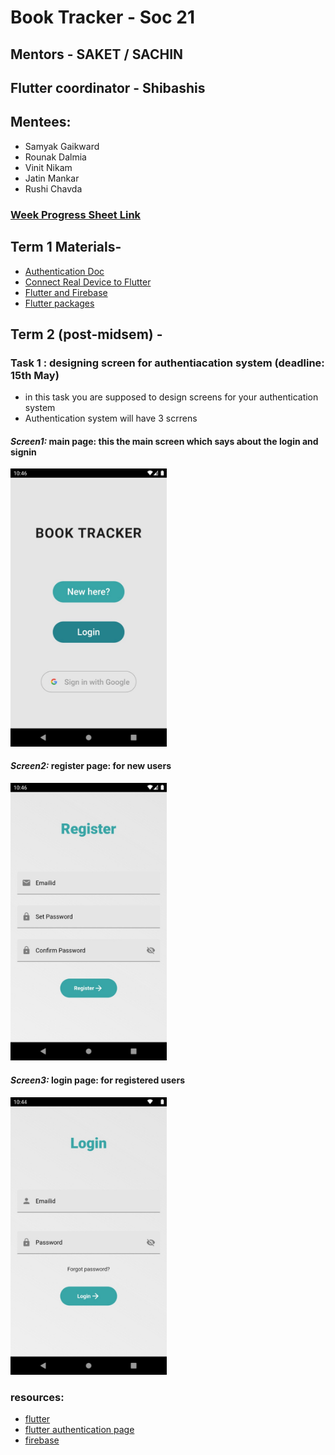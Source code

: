 # Book Tracker - Soc 21

## Mentors - SAKET / SACHIN 
## Flutter coordinator - Shibashis 

## Mentees: 
- Samyak Gaikward
- Rounak Dalmia
- Vinit Nikam
- Jatin Mankar
- Rushi Chavda


### <a href="https://docs.google.com/spreadsheets/d/1syp0nD5TZ2I_ZsgKlT7913KqgaJcZldrZ5tzsWCgHtw/edit?usp=sharing"> Week Progress Sheet Link </a>


## Term 1 Materials- 
- <a href="https://firebase.flutter.dev/docs/auth/"> Authentication Doc </a>
- <a href="https://flutter-examples.com/run-test-flutter-apps-directly-on-real-android-device/"> Connect Real Device to Flutter </a>
- <a href="https://firebase.flutter.dev/docs/overview/"> Flutter and Firebase </a>
- <a href="https://pub.dev/packages/"> Flutter packages </a>

## Term 2 (post-midsem) - 
### Task 1 : designing screen for authentiacation system (deadline: 15th May)
 - in this task you are supposed to design screens for your authentication system
 - Authentication system will have 3 scrrens
 #### ***Screen1:*** main page: this the main screen which says about the login and signin
  <img src="https://github.com/saket349/bookTracker-soc/blob/47931635eca3b3f1a536d9eb24b76c42d5e37520/authentication/images/WhatsApp%20Image%202021-05-08%20at%2010.47.24%20PM%20(1).jpeg" width="250"> 
  
 #### ***Screen2:*** register page: for new users
 <img src="https://github.com/saket349/bookTracker-soc/blob/47931635eca3b3f1a536d9eb24b76c42d5e37520/authentication/images/WhatsApp%20Image%202021-05-08%20at%2010.47.25%20PM.jpeg" width="250"> 
    
 #### ***Screen3:*** login page: for registered users
   <img src="https://github.com/saket349/bookTracker-soc/blob/47931635eca3b3f1a536d9eb24b76c42d5e37520/authentication/images/WhatsApp%20Image%202021-05-08%20at%2010.47.24%20PM.jpeg" width="250"> 

### resources: 
- <a href="https://www.youtube.com/playlist?list=PL4cUxeGkcC9jLYyp2Aoh6hcWuxFDX6PBJ">flutter</a>
- <a href="https://youtu.be/gi7t8LWW7pA">flutter authentication page</a>
- <a href="https://www.youtube.com/playlist?list=PL4cUxeGkcC9j--TKIdkb3ISfRbJeJYQwC">firebase</a>



